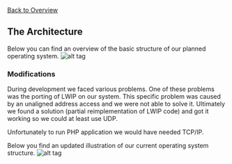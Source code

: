 [Back to Overview](https://github.com/BRO-FHV/docs/blob/master/README.md)
## <a name="Architecture"></a>The Architecture
Below you can find an overview of the basic structure of our planned operating system.
![alt tag](https://raw.github.com/BRO-FHV/docs/master/images/architecture.png)

### Modifications
During development we faced various problems. One of these problems was the porting of LWIP on our system. This specific problem was caused by an unaligned address access and we were not able to solve it. Ultimately we found a solution (partial reimplementation of LWIP code) and got it working so we could at least use UDP.

Unfortunately to run PHP application we would have needed TCP/IP.

Below you find an updated illustration of our current operating system structure.
![alt tag](https://raw.github.com/BRO-FHV/docs/master/images/architecture_update.png)

